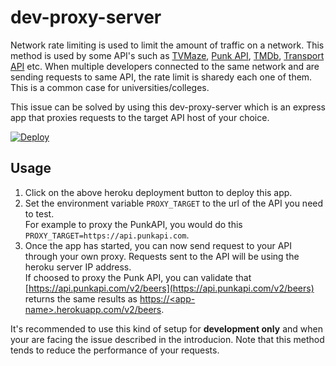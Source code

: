 # dev-proxy-server

Network rate limiting is used to limit the amount of traffic on a network. This method is used by some API's such as [TVMaze](http://www.tvmaze.com/api#rate-limiting), [Punk API](https://punkapi.com/documentation/v2), [TMDb](https://developers.themoviedb.org/3/getting-started/request-rate-limiting), [Transport API](https://transport.opendata.ch/docs.html#rate-limiting) etc. When multiple developers connected to the same network and are sending requests to same API, the rate limit is sharedy each one of them. This is a common case for universities/colleges.

This issue can be solved by using this dev-proxy-server which is an express app that proxies requests to the target API host of your choice.

[![Deploy](https://www.herokucdn.com/deploy/button.svg)](https://heroku.com/deploy?template=https://github.com/paulnta/dev-proxy-server/tree/master&env[PROXY_TARGET]=https://api.themoviedb.org)

## Usage

1. Click on the above heroku deployment button to deploy this app.
2. Set the environment variable `PROXY_TARGET` to the url of the API you need to test.  
For example to proxy the PunkAPI, you would do this `PROXY_TARGET=https://api.punkapi.com`.
3. Once the app has started, you can now send request to your API through your own proxy. Requests sent to the API will be using the heroku server IP address.  
If choosed to proxy the Punk API, you can validate that [https://api.punkapi.com/v2/beers](https://api.punkapi.com/v2/beers) returns the same results as [https://\<app-name>.herokuapp.com/v2/beers](https://<app-name>.herokuapp.com/v2/beers).

It's recommended to use this kind of setup for **development only** and when your are facing the issue described in the introducion. Note that this method tends to reduce the performance of your requests.
